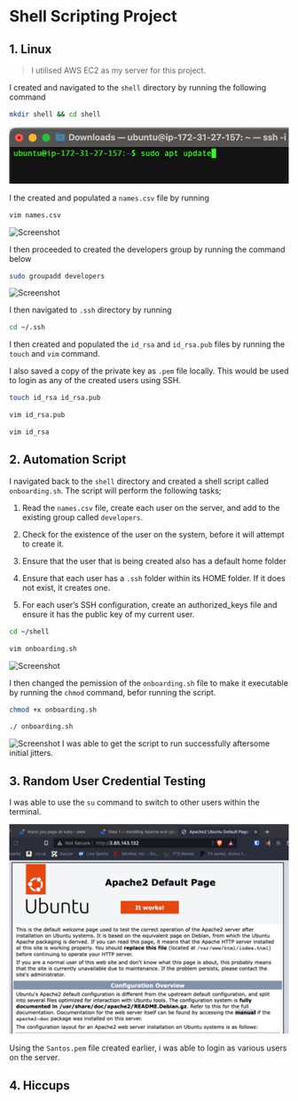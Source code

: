 # Shell Scripting Project

 ## 1.  **Linux**

> I utilised AWS EC2 as my server for this project.

I created and navigated to the `shell` directory by running the following command

```bash
mkdir shell && cd shell
```
![Screenshot](https://github.com/ardamz/PersonalDemos/blob/main/1.%20Project%201%20LAMP%20Stack%20Implementation/Update%20package%20manager.png)

I the created and populated a `names.csv` file by running

```bash
vim names.csv
```

![Screenshot](https://code1.png)

I then proceeded to created the developers group by running the command below

```bash
sudo groupadd developers
```

![Screenshot](https://code2.png)

I then navigated to `.ssh` directory by running 

```bash
cd ~/.ssh
```

I then created and populated the `id_rsa` and `id_rsa.pub` files by running the `touch` and `vim` command.

I also saved a copy of the private key as `.pem` file locally. This would be used to login as any of the created users using SSH.

```bash
touch id_rsa id_rsa.pub
```

```bash
vim id_rsa.pub
```
```bash
vim id_rsa
```
 ## 2. **Automation Script**

I navigated back to the `shell` directory and created a shell script called `onboarding.sh`. The script will perform the following tasks;

1. Read the `names.csv` file, create each user on the server, and add to the existing group called `developers`.

1. Check for the existence of the user on the system, before it will attempt to create it.

1. Ensure that the user that is being created also has a default home folder

1. Ensure that each user has a `.ssh` folder within its HOME folder. If it does not exist, it creates one.

1. For each user’s SSH configuration, create an authorized_keys file and  ensure it has the public key of my current user.

```bash
cd ~/shell
```

```bash
vim onboarding.sh
```
![Screenshot](https://onboard.png)

I then changed the pemission of the `onboarding.sh` file to make it executable by running the `chmod` command, befor running the script.

```bash
chmod +x onboarding.sh
```

```bash
./ onboarding.sh
```
![Screenshot](https://code3.png)
I was able to get the script to run successfully aftersome initial jitters.


## 3. **Random User Credential Testing**

I was able to use the `su` command to switch to other users within the terminal.

![Screenshot](https://github.com/ardamz/PersonalDemos/blob/main/1.%20Project%201%20LAMP%20Stack%20Implementation/Ubuntu%20default%20browser%20page.png)


Using the `Santos.pem` file created earlier, i was able to login as various users on the server.

## 4. **Hiccups**

